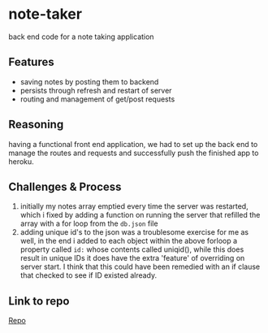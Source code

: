 # note-taker
back end code for a note taking application

## Features
* saving notes by posting them to backend
* persists through refresh and restart of server
* routing and management of get/post requests

## Reasoning
having a functional front end application, we had to set up the back end to manage the routes and requests and successfully push the finished app to heroku.

## Challenges & Process
1. initially my notes array emptied every time the server was restarted, which i fixed by adding a function on running the server that refilled the array with a for loop from the `db.json` file
2. adding unique id's to the json was a troublesome exercise for me as well, in the end i added to each object within the above forloop a property called `id:` whose contents called uniqid(), while this does result in unique IDs it does have the extra 'feature' of overriding on server start. I think that this could have been remedied with an if clause that checked to see if ID existed already.

## Link to repo
[Repo](https://github.com/bendemic90/note-taker)

